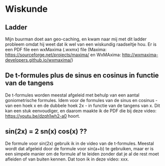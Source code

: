 # Wiskunde

## Ladder
Mijn buurman doet aan geo-caching, en kwam naar mij met dit ladder probleem omdat hij weet dat ik wel van een wiskundig raadseltje hou. Er is een PDF file een wxMaxima (.wxmx) file (Maxima: https://sourceforge.net/projects/maxima/ en WxMAxima: http://wxmaxima-developers.github.io/wxmaxima/)

## De t-formules plus de sinus en cosinus in functie van de tangens
De t-formules worden meestal afgeleid met behulp van een aantal goniometrische formules. Idem voor de formules van de sinus en cosinus - van een hoek x en de dubbele hoek 2x - in functie van de tangens van x. Dit kan een stuk eenvoudiger, en daarom maakte ik de PDF die bij deze video: https://youtu.be/dzqh1wh2-a0 hoort. 

## sin(2x) = 2 sn(x) cos(x) ??
De formule voor sin(2x) gebruik ik in de video van de t-formules. Meestal wordt dat afgeleid door de formule voor sin(a+b) te gebruiken, maar er is een simpele manier om de formule af te leiden zonder dat je al de rest moet afleiden of van buiten kennen. Dat toon ik in deze video: xxx.
